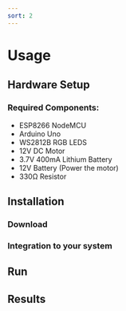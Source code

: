 ```yaml
---
sort: 2
---
```


# Usage

## Hardware Setup
### Required Components:
* ESP8266 NodeMCU
* Arduino Uno
* WS2812B RGB LEDS
* 12V DC Motor
* 3.7V 400mA Lithium Battery
* 12V Battery (Power the motor)
* 330<span>&#8486;</span> Resistor


## Installation


### Download

### Integration to your system


## Run

## Results
